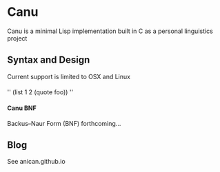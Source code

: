 # Canu
Canu is a minimal Lisp implementation built in C as a personal linguistics
project 

## Syntax and Design
Current support is limited to OSX and Linux

####
'' (list 1 2 (quote foo)) ''

#### Canu BNF
Backus–Naur Form (BNF) forthcoming...

## Blog
See anican.github.io

